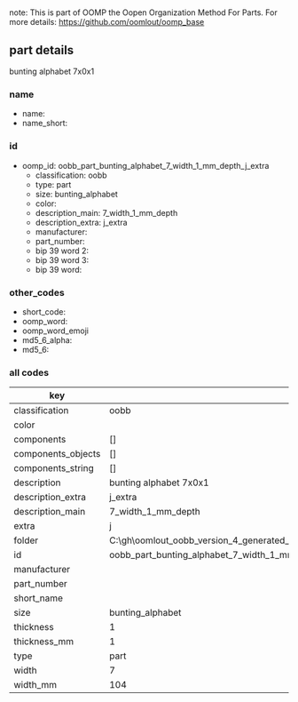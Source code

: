 #   

note: This is part of OOMP the Oopen Organization Method For Parts. For more details: https://github.com/oomlout/oomp_base

##  part details



bunting alphabet 7x0x1

### name
* name: 
* name_short: 
### id
* oomp_id: oobb_part_bunting_alphabet_7_width_1_mm_depth_j_extra
  * classification: oobb
  * type: part
  * size: bunting_alphabet
  * color: 
  * description_main: 7_width_1_mm_depth
  * description_extra: j_extra
  * manufacturer: 
  * part_number: 
  * bip 39 word 2: 
  * bip 39 word 3: 
  * bip 39 word: 

### other_codes
* short_code: 
* oomp_word: 
* oomp_word_emoji 
* md5_6_alpha: 
* md5_6: 









### all codes 
| key | value |  
| --- | --- |  
| classification | oobb |  
| color |  |  
| components | [] |  
| components_objects | [] |  
| components_string | [] |  
| description | bunting alphabet 7x0x1 |  
| description_extra | j_extra |  
| description_main | 7_width_1_mm_depth |  
| extra | j |  
| folder | C:\gh\oomlout_oobb_version_4_generated_parts\things\oobb_part_bunting_alphabet_7_width_1_mm_depth_j_extra |  
| id | oobb_part_bunting_alphabet_7_width_1_mm_depth_j_extra |  
| manufacturer |  |  
| part_number |  |  
| short_name |  |  
| size | bunting_alphabet |  
| thickness | 1 |  
| thickness_mm | 1 |  
| type | part |  
| width | 7 |  
| width_mm | 104 |  
